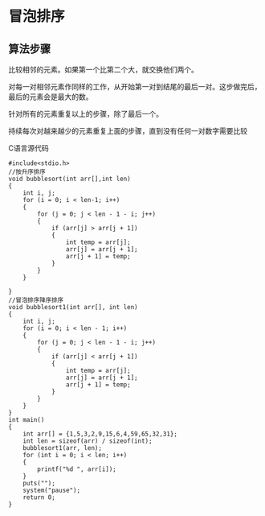 # 冒泡排序

## 算法步骤

比较相邻的元素。如果第一个比第二个大，就交换他们两个。

对每一对相邻元素作同样的工作，从开始第一对到结尾的最后一对。这步做完后，最后的元素会是最大的数。

针对所有的元素重复以上的步骤，除了最后一个。

持续每次对越来越少的元素重复上面的步骤，直到没有任何一对数字需要比较

C语言源代码

~~~
#include<stdio.h>
//按升序排序
void bubblesort(int arr[],int len)
{
	int i, j;
	for (i = 0; i < len-1; i++)
	{
		for (j = 0; j < len - 1 - i; j++)
		{
			if (arr[j] > arr[j + 1])
			{
				int temp = arr[j];
				arr[j] = arr[j + 1];
				arr[j + 1] = temp;
			}
		}
	}

}
//冒泡排序降序排序
void bubblesort1(int arr[], int len)
{
	int i, j;
	for (i = 0; i < len - 1; i++)
	{
		for (j = 0; j < len - 1 - i; j++)
		{
			if (arr[j] < arr[j + 1])
			{
				int temp = arr[j];
				arr[j] = arr[j + 1];
				arr[j + 1] = temp;
			}
		}
	}
}
int main()
{
	int arr[] = {1,5,3,2,9,15,6,4,59,65,32,31};
	int len = sizeof(arr) / sizeof(int);
	bubblesort1(arr, len);
	for (int i = 0; i < len; i++)
	{
		printf("%d ", arr[i]);
	}
	puts("");
	system("pause");
	return 0;
}
~~~

